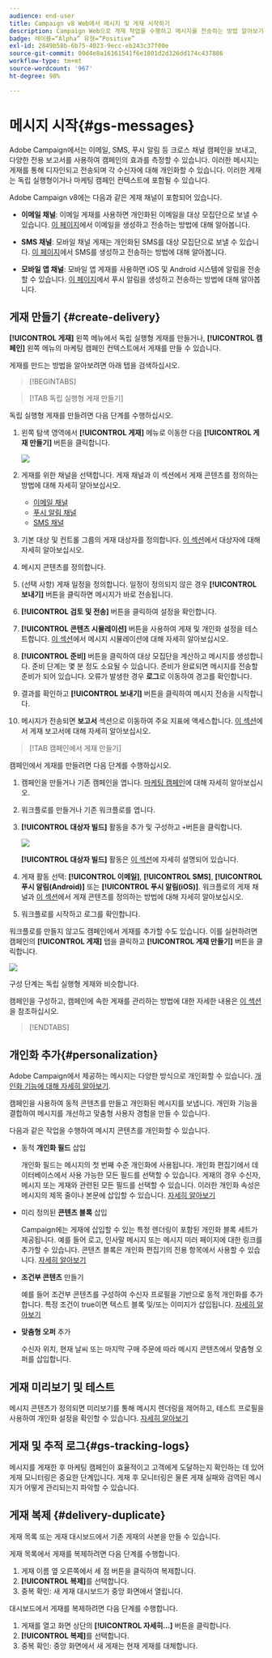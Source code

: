 ```yaml
---
audience: end-user
title: Campaign v8 Web에서 메시지 및 게재 시작하기
description: Campaign Web으로 게재 작업을 수행하고 메시지를 전송하는 방법 알아보기
badge: 레이블=“Alpha” 유형=“Positive”
exl-id: 2849b58b-6b75-4023-9ecc-eb243c37f00e
source-git-commit: 00d4e8a16161541f6e1801d2d326dd174c437886
workflow-type: tm+mt
source-wordcount: '967'
ht-degree: 98%

---
```


# 메시지 시작{#gs-messages}


Adobe Campaign에서는 이메일, SMS, 푸시 알림 등 크로스 채널 캠페인을 보내고, 다양한 전용 보고서를 사용하여 캠페인의 효과를 측정할 수 있습니다. 이러한 메시지는 게재를 통해 디자인되고 전송되며 각 수신자에 대해 개인화할 수 있습니다. 이러한 게재는 독립 실행형이거나 마케팅 캠페인 컨텍스트에 포함될 수 있습니다.

Adobe Campaign v8에는 다음과 같은 게재 채널이 포함되어 있습니다.

* **이메일 채널**: 이메일 게재를 사용하면 개인화된 이메일을 대상 모집단으로 보낼 수 있습니다. [이 페이지](../email/create-email.md)에서 이메일을 생성하고 전송하는 방법에 대해 알아봅니다.

* **SMS 채널**: 모바일 채널 게재는 개인화된 SMS를 대상 모집단으로 보낼 수 있습니다.  [이 페이지](../sms/create-sms.md)에서 SMS를 생성하고 전송하는 방법에 대해 알아봅니다.

* **모바일 앱 채널**: 모바일 앱 게재를 사용하면 iOS 및 Android 시스템에 알림을 전송할 수 있습니다.  [이 페이지](../push/gs-push.md)에서 푸시 알림을 생성하고 전송하는 방법에 대해 알아봅니다.

## 게재 만들기 {#create-delivery}

**[!UICONTROL 게재]** 왼쪽 메뉴에서 독립 실행형 게재를 만들거나, **[!UICONTROL 캠페인]** 왼쪽 메뉴의 마케팅 캠페인 컨텍스트에서 게재를 만들 수 있습니다.

게재를 만드는 방법을 알아보려면 아래 탭을 검색하십시오.

>[!BEGINTABS]

>[!TAB 독립 실행형 게재 만들기]

독립 실행형 게재를 만들려면 다음 단계를 수행하십시오.

1. 왼쪽 탐색 영역에서 **[!UICONTROL 게재]** 메뉴로 이동한 다음 **[!UICONTROL 게재 만들기]** 버튼을 클릭합니다.

   ![](assets/create-a-delivery.png)

1. 게재를 위한 채널을 선택합니다. 게재 채널과 이 섹션에서 게재 콘텐츠를 정의하는 방법에 대해 자세히 알아보십시오.

   * [이메일 채널](../email/create-email.md)
   * [푸시 알림 채널](../push/gs-push.md)
   * [SMS 채널](../sms/create-sms.md)

1. 기본 대상 및 컨트롤 그룹의 게재 대상자를 정의합니다. [이 섹션](../audience/about-audiences.md)에서 대상자에 대해 자세히 알아보십시오.
1. 메시지 콘텐츠를 정의합니다.
1. (선택 사항) 게재 일정을 정의합니다. 일정이 정의되지 않은 경우 **[!UICONTROL 보내기]** 버튼을 클릭하면 메시지가 바로 전송됩니다.
1. **[!UICONTROL 검토 및 전송]** 버튼을 클릭하여 설정을 확인합니다.
1. **[!UICONTROL 콘텐츠 시뮬레이션]** 버튼을 사용하여 게재 및 개인화 설정을 테스트합니다. [이 섹션](../preview-test/preview-test.md)에서 메시지 시뮬레이션에 대해 자세히 알아보십시오.
1. **[!UICONTROL 준비]** 버튼을 클릭하여 대상 모집단을 계산하고 메시지를 생성합니다. 준비 단계는 몇 분 정도 소요될 수 있습니다. 준비가 완료되면 메시지를 전송할 준비가 되어 있습니다. 오류가 발생한 경우 **로그**&#x200B;로 이동하여 경고를 확인합니다.
1. 결과를 확인하고 **[!UICONTROL 보내기]** 버튼을 클릭하여 메시지 전송을 시작합니다.
1. 메시지가 전송되면 **보고서** 섹션으로 이동하여 주요 지표에 액세스합니다. [이 섹션](../reporting/delivery-reports.md)에서 게재 보고서에 대해 자세히 알아보십시오.

>[!TAB 캠페인에서 게재 만들기]

캠페인에서 게재를 만들려면 다음 단계를 수행하십시오.

1. 캠페인을 만들거나 기존 캠페인을 엽니다. [마케팅 캠페인](../campaigns/gs-campaigns.md)에 대해 자세히 알아보십시오.
1. 워크플로를 만들거나 기존 워크플로를 엽니다.
1. **[!UICONTROL 대상자 빌드]** 활동을 추가 및 구성하고 `+`버튼을 클릭합니다.

   ![](assets/add-delivery-in-wf.png)

   **[!UICONTROL 대상자 빌드]** 활동은 [이 섹션](../workflows/activities/build-audience.md)에 자세히 설명되어 있습니다.

1. 게재 활동 선택: **[!UICONTROL 이메일]**, **[!UICONTROL SMS]**, **[!UICONTROL 푸시 알림(Android)]** 또는 **[!UICONTROL 푸시 알림(iOS)]**. 워크플로의 게재 채널과 [이 섹션](../workflows/activities/about-activities.md#channel)에서 게재 콘텐츠를 정의하는 방법에 대해 자세히 알아보십시오.
1. 워크플로를 시작하고 로그를 확인합니다.

워크플로를 만들지 않고도 캠페인에서 게재를 추가할 수도 있습니다. 이를 실현하려면 캠페인의 **[!UICONTROL 게재]** 탭을 클릭하고 **[!UICONTROL 게재 만들기]** 버튼을 클릭합니다.

![](assets/new-campaign-delivery.png)

구성 단계는 독립 실행형 게재와 비슷합니다.

캠페인을 구성하고, 캠페인에 속한 게재를 관리하는 방법에 대한 자세한 내용은 [이 섹션](../campaigns/gs-campaigns.md)을 참조하십시오.

>[!ENDTABS]


## 개인화 추가{#personalization}

Adobe Campaign에서 제공하는 메시지는 다양한 방식으로 개인화할 수 있습니다. [개인화 기능에 대해 자세히 알아보기](../personalization/personalize.md).

캠페인을 사용하여 동적 콘텐츠를 만들고 개인화된 메시지를 보냅니다. 개인화 기능을 결합하여 메시지를 개선하고 맞춤형 사용자 경험을 만들 수 있습니다.

다음과 같은 작업을 수행하여 메시지 콘텐츠를 개인화할 수 있습니다.

* 동적 **개인화 필드** 삽입

   개인화 필드는 메시지의 첫 번째 수준 개인화에 사용됩니다. 개인화 편집기에서 데이터베이스에서 사용 가능한 모든 필드를 선택할 수 있습니다. 게재의 경우 수신자, 메시지 또는 게재와 관련된 모든 필드를 선택할 수 있습니다. 이러한 개인화 속성은 메시지의 제목 줄이나 본문에 삽입할 수 있습니다. [자세히 알아보기](../personalization/personalize.md)

* 미리 정의된 **콘텐츠 블록** 삽입

   Campaign에는 게재에 삽입할 수 있는 특정 렌더링이 포함된 개인화 블록 세트가 제공됩니다. 예를 들어 로고, 인사말 메시지 또는 메시지 미러 페이지에 대한 링크를 추가할 수 있습니다. 콘텐츠 블록은 개인화 편집기의 전용 항목에서 사용할 수 있습니다. [자세히 알아보기](../personalization/personalize.md#ootb-content-blocks)

* **조건부 콘텐츠** 만들기

   예를 들어 조건부 콘텐츠를 구성하여 수신자 프로필을 기반으로 동적 개인화를 추가합니다. 특정 조건이 true이면 텍스트 블록 및/또는 이미지가 삽입됩니다. [자세히 알아보기](../personalization/conditions.md)

* **맞춤형 오퍼** 추가

   수신자 위치, 현재 날씨 또는 마지막 구매 주문에 따라 메시지 콘텐츠에서 맞춤형 오퍼를 삽입합니다.


## 게재 미리보기 및 테스트

메시지 콘텐츠가 정의되면 미리보기를 통해 메시지 렌더링을 제어하고, 테스트 프로필을 사용하여 개인화 설정을 확인할 수 있습니다. [자세히 알아보기](../preview-test/preview-test.md)


## 게재 및 추적 로그{#gs-tracking-logs}

메시지를 게재한 후 마케팅 캠페인이 효율적이고 고객에게 도달하는지 확인하는 데 있어 게재 모니터링은 중요한 단계입니다. 게재 후 모니터링은 물론 게재 실패와 검역된 메시지가 어떻게 관리되는지 파악할 수 있습니다.

## 게재 복제 {#delivery-duplicate}

게재 목록 또는 게재 대시보드에서 기존 게재의 사본을 만들 수 있습니다.

게재 목록에서 게재를 복제하려면 다음 단계를 수행합니다.

1. 게재 이름 옆 오른쪽에서 세 점 버튼을 클릭하여 복제합니다.
1. **[!UICONTROL 복제]**&#x200B;를 선택합니다.
1. 중복 확인: 새 게재 대시보드가 중앙 화면에서 열립니다.


대시보드에서 게재를 복제하려면 다음 단계를 수행합니다.

1. 게재를 열고 화면 상단의 **[!UICONTROL 자세히...]** 버튼을 클릭합니다.
1. **[!UICONTROL 복제]**&#x200B;를 선택합니다.
1. 중복 확인: 중앙 화면에서 새 게재는 현재 게재를 대체합니다.



